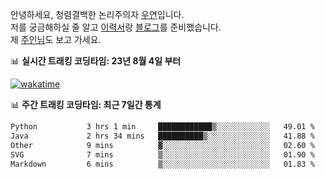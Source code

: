 안녕하세요, 청렴결백한 논리주의자 [우연](https://dev-wooyeon.github.io/quiz-app/)입니다.  
저를 궁금해하실 줄 알고 [이력서](https://ieunune.notion.site/d836ecc9172144d4b39f185b89f16a62)랑 [블로그](https://notion-blog-ieunune.vercel.app)를 준비했습니다.  
제 [주인님](https://www.instagram.com/lovely_hiru_hari_s2/)도 보고 가세요.


📊 **실시간 트래킹 코딩타임: 23년 8월 4일 부터**  

[![wakatime](https://wakatime.com/badge/user/099dd627-fdab-4072-b87a-fa91c7a76d8d.svg?style=for-the-badge)](https://wakatime.com/@099dd627-fdab-4072-b87a-fa91c7a76d8d)

📊 **주간 트래킹 코딩타임: 최근 7일간 통계**

<!--START_SECTION:waka-->

```txt
Python           3 hrs 1 min     ████████████▒░░░░░░░░░░░░   49.01 %
Java             2 hrs 34 mins   ██████████▒░░░░░░░░░░░░░░   41.88 %
Other            9 mins          ▓░░░░░░░░░░░░░░░░░░░░░░░░   02.60 %
SVG              7 mins          ▒░░░░░░░░░░░░░░░░░░░░░░░░   01.90 %
Markdown         6 mins          ▒░░░░░░░░░░░░░░░░░░░░░░░░   01.83 %
```

<!--END_SECTION:waka-->

<!-- ![](./profile-3d-contrib/profile-night-view.svg)-->
